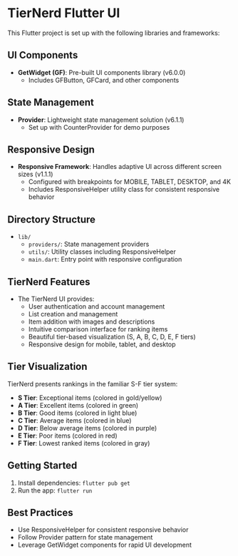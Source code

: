 # TierNerd Flutter UI

This Flutter project is set up with the following libraries and frameworks:

## UI Components
- **GetWidget (GF)**: Pre-built UI components library (v6.0.0)
  - Includes GFButton, GFCard, and other components

## State Management
- **Provider**: Lightweight state management solution (v6.1.1)
  - Set up with CounterProvider for demo purposes

## Responsive Design
- **Responsive Framework**: Handles adaptive UI across different screen sizes (v1.1.1)
  - Configured with breakpoints for MOBILE, TABLET, DESKTOP, and 4K
  - Includes ResponsiveHelper utility class for consistent responsive behavior

## Directory Structure
- `lib/`
  - `providers/`: State management providers
  - `utils/`: Utility classes including ResponsiveHelper
  - `main.dart`: Entry point with responsive configuration

## TierNerd Features
- The TierNerd UI provides:
  - User authentication and account management
  - List creation and management
  - Item addition with images and descriptions
  - Intuitive comparison interface for ranking items
  - Beautiful tier-based visualization (S, A, B, C, D, E, F tiers)
  - Responsive design for mobile, tablet, and desktop

## Tier Visualization
TierNerd presents rankings in the familiar S-F tier system:
- **S Tier**: Exceptional items (colored in gold/yellow)
- **A Tier**: Excellent items (colored in green)
- **B Tier**: Good items (colored in light blue)
- **C Tier**: Average items (colored in blue)
- **D Tier**: Below average items (colored in purple)
- **E Tier**: Poor items (colored in red)
- **F Tier**: Lowest ranked items (colored in gray)

## Getting Started
1. Install dependencies: `flutter pub get`
2. Run the app: `flutter run`

## Best Practices
- Use ResponsiveHelper for consistent responsive behavior
- Follow Provider pattern for state management
- Leverage GetWidget components for rapid UI development
